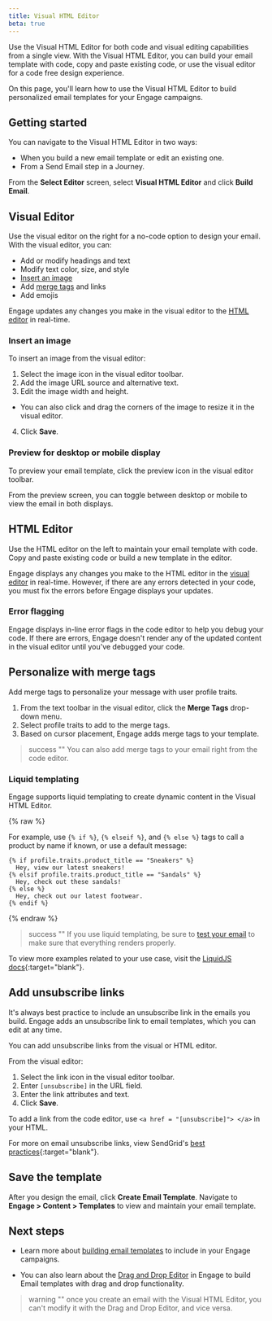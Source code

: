 ```yaml
---
title: Visual HTML Editor
beta: true
---
```


Use the Visual HTML Editor for both code and visual editing capabilities from a single view. With the Visual HTML Editor, you can build your email template with code, copy and paste existing code, or use the visual editor for a code free design experience. 

On this page, you'll learn how to use the Visual HTML Editor to build personalized email templates for your Engage campaigns.

## Getting started

You can navigate to the Visual HTML Editor in two ways:
- When you build a new email template or edit an existing one.
- From a Send Email step in a Journey. 

From the **Select Editor** screen, select **Visual HTML Editor** and click **Build Email**.
 
## Visual Editor 

Use the visual editor on the right for a no-code option to design your email. With the visual editor, you can:
- Add or modify headings and text
- Modify text color, size, and style
- [Insert an image](#insert-an-image) 
- Add [merge tags](#personalize-with-merge-tags) and links
- Add emojis

Engage updates any changes you make in the visual editor to the [HTML editor](#html-editor) in real-time.

### Insert an image

To insert an image from the visual editor:
1. Select the image icon in the visual editor toolbar.
2. Add the image URL source and alternative text. 
3. Edit the image width and height.
  - You can also click and drag the corners of the image to resize it in the visual editor. 
4. Click **Save**.


### Preview for desktop or mobile display

To preview your email template, click the preview icon in the visual editor toolbar.

From the preview screen, you can toggle between desktop or mobile to view the email in both displays.  

## HTML Editor

Use the HTML editor on the left to maintain your email template with code. Copy and paste existing code or build a new template in the editor. 

Engage displays any changes you make to the HTML editor in the [visual editor](#visual-editor) in real-time. However, if there are any errors detected in your code, you must fix the errors before Engage displays your updates.

### Error flagging

Engage displays in-line error flags in the code editor to help you debug your code. If there are errors, Engage doesn't render any of the updated content in the visual editor until you've debugged your code. 

## Personalize with merge tags 
Add merge tags to personalize your message with user profile traits.

1. From the text toolbar in the visual editor, click the **Merge Tags** drop-down menu.
2. Select profile traits to add to the merge tags.
3. Based on cursor placement, Engage adds merge tags to your template.

> success ""
> You can also add merge tags to your email right from the code editor. 

### Liquid templating

Engage supports liquid templating to create dynamic content in the Visual HTML Editor.

{% raw %}

For example, use  `{% if %}`, `{% elseif %}`, and `{% else %}` tags to call a product by name if known, or use a default message:

```
{% if profile.traits.product_title == "Sneakers" %}
  Hey, view our latest sneakers!
{% elsif profile.traits.product_title == "Sandals" %}
  Hey, check out these sandals!
{% else %}
  Hey, check out our latest footwear.
{% endif %}
```
{% endraw %}

> success ""
> If you use liquid templating, be sure to [test your email](/docs/engage/content/email/template/#test-the-email-template/) to make sure that everything renders properly. 

To view more examples related to your use case, visit the [LiquidJS docs](https://liquidjs.com/tags/if.html){:target="blank"}.

## Add unsubscribe links 
It's always best practice to include an unsubscribe link in the emails you build. Engage adds an unsubscribe link to email templates, which you can edit at any time. 

You can add unsubscribe links from the visual or HTML editor. 

From the visual editor: 

1. Select the link icon in the visual editor toolbar. 
2. Enter `[unsubscribe]` in the URL field. 
3. Enter the link attributes and text. 
4. Click **Save**.

To add a link from the code editor, use `<a href = "[unsubscribe]"> </a>` in your HTML. 

For more on email unsubscribe links, view SendGrid's [best practices](https://sendgrid.com/blog/managing-your-marketing-email-unsubscribes/){:target="blank"}.


## Save the template

After you design the email, click **Create Email Template**. Navigate to **Engage > Content > Templates** to view and maintain your email template. 

## Next steps

- Learn more about [building email templates](/docs/engage/content/template/) to include in your Engage campaigns.

- You can also learn about the [Drag and Drop Editor](/docs/engage/content/email/editor/) in Engage to build Email templates with drag and drop functionality. 

> warning ""
> once you create an email with the Visual HTML Editor, you can't modify it with the Drag and Drop Editor, and vice versa.  

 